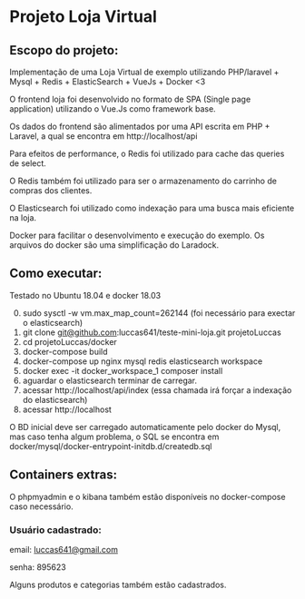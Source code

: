 # Projeto Loja Virtual

## Escopo do projeto:

Implementação de uma Loja Virtual de exemplo utilizando PHP/laravel + Mysql + Redis + ElasticSearch + VueJs + Docker <3

O frontend loja foi desenvolvido no formato de SPA (Single page application) utilizando o Vue.Js como framework base.

Os dados do frontend são alimentados por uma API escrita em PHP + Laravel, a qual se encontra em http://localhost/api

Para efeitos de performance, o Redis foi utilizado para cache das queries de select.

O Redis também foi utilizado para ser o armazenamento do carrinho de compras dos clientes.

O Elasticsearch foi utilizado como indexação para uma busca mais eficiente na loja.

Docker para facilitar o desenvolvimento e execução do exemplo. Os arquivos do docker são uma simplificação do Laradock.

## Como executar: 
Testado no Ubuntu 18.04 e docker 18.03

0. sudo sysctl -w vm.max_map_count=262144    (foi necessário para exectar o elasticsearch)
1. git clone git@github.com:luccas641/teste-mini-loja.git projetoLuccas
2. cd projetoLuccas/docker
3. docker-compose build
4. docker-compose up nginx mysql redis elasticsearch workspace
5. docker exec -it docker_workspace_1 composer install
6. aguardar o elasticsearch terminar de carregar.
7. acessar http://localhost/api/index     (essa chamada irá forçar a indexação do elasticsearch)
8. acessar http://localhost

O BD inicial deve ser carregado automaticamente pelo docker do Mysql, mas caso tenha algum problema, o SQL se encontra em docker/mysql/docker-entrypoint-initdb.d/createdb.sql

## Containers extras:
O phpmyadmin e o kibana também estão disponíveis no docker-compose caso necessário.

### Usuário cadastrado:
email: luccas641@gmail.com

senha: 895623

Alguns produtos e categorias também estão cadastrados. 
